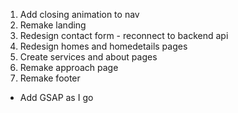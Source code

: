 1. Add closing animation to nav
2. Remake landing
3. Redesign contact form - reconnect to backend api
4. Redesign homes and homedetails pages
5. Create services and about pages
6. Remake approach page
7. Remake footer

- Add GSAP as I go
